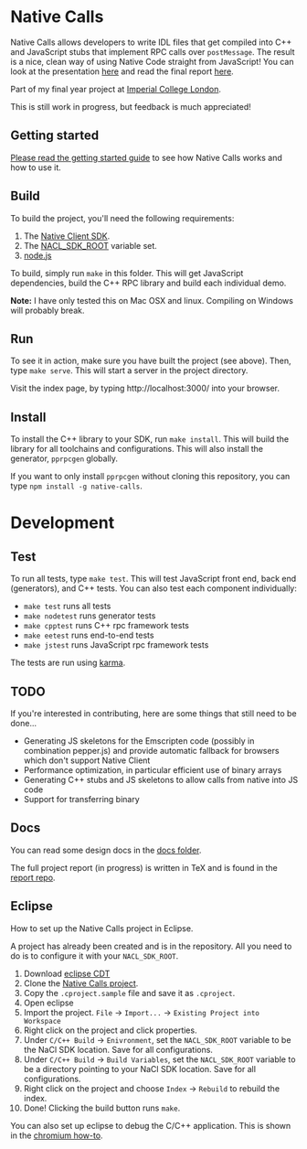 # Native Calls

Native Calls allows developers to write IDL files that get compiled into C++ and JavaScript stubs that implement RPC calls over ```postMessage```.
The result is a nice, clean way of using Native Code straight from JavaScript! You can look at the presentation [here](https://github.com/meltuhamy/native-calls-presentation) and read the final report [here](https://github.com/meltuhamy/native-calls-report).

Part of my final year project at [Imperial College London](http://www3.imperial.ac.uk/computing/).

This is still work in progress, but feedback is much appreciated!



## Getting started
[Please read the getting started guide](https://github.com/meltuhamy/native-calls/tree/master/docs/getting-started.md) to see how Native Calls works and how to use it.

## Build
To build the project, you'll need the following requirements:

1. The [Native Client SDK](https://developers.google.com/native-client/dev/).
2. The [NACL_SDK_ROOT](https://developers.google.com/native-client/dev/devguide/devcycle/building) variable set.
3. [node.js](http://nodejs.org/)

To build, simply run ```make``` in this folder. This will get JavaScript dependencies, build the C++ RPC library and build each individual demo.

**Note:** I have only tested this on Mac OSX and linux. Compiling on Windows will probably break.

## Run
To see it in action, make sure you have built the project (see above). Then, type ```make serve```. This will start a server in the project directory.

Visit the index page, by typing http://localhost:3000/ into your browser.

## Install
To install the C++ library to your SDK, run ```make install```.
This will build the library for all toolchains and configurations.
This will also install the generator, ```pprpcgen``` globally.

If you want to only install ```pprpcgen``` without cloning this repository, you can type ```npm install -g native-calls```.

# Development

## Test
To run all tests, type ```make test```. This will test JavaScript front end, back end (generators), and C++ tests.
You can also test each component individually:

* ```make test``` runs all tests
* ```make nodetest``` runs generator tests
* ```make cpptest``` runs C++ rpc framework tests
* ```make eetest``` runs end-to-end tests
* ```make jstest``` runs JavaScript rpc framework tests

The tests are run using [karma](https://github.com/karma-runner/karma).

## TODO

If you're interested in contributing, here are some things that still need to be done...

* Generating JS skeletons for the Emscripten code (possibly in combination pepper.js) and provide automatic fallback for browsers which don't support Native Client
* Performance optimization, in particular efficient use of binary arrays
* Generating C++ stubs and JS skeletons to allow calls from native into JS code
* Support for transferring binary

## Docs

You can read some design docs in the [docs folder](https://github.com/meltuhamy/native-calls/tree/master/docs).

The full project report (in progress) is written in TeX and is found in the [report repo](https://github.com/meltuhamy/native-calls-report).

## Eclipse
How to set up the Native Calls project in Eclipse.

A project has already been created and is in the repository. All you need to do is to configure it with your ```NACL_SDK_ROOT```.


1. Download [eclipse CDT](http://goo.gl/Rymz93)
2. Clone the [Native Calls project](http://goo.gl/qarpeD).
3. Copy the ```.cproject.sample``` file and save it as ```.cproject```.
4. Open eclipse
5. Import the project. ```File``` -> ```Import...``` -> ```Existing Project into Workspace```
6. Right click on the project and click properties.
7. Under ```C/C++ Build``` -> ```Enivronment```, set the ```NACL_SDK_ROOT``` variable to be the NaCl SDK location. Save for all configurations.
8. Under ```C/C++ Build``` -> ```Build Variables```, set the ```NACL_SDK_ROOT``` variable to be a directory pointing to your NaCl SDK location. Save for all configurations.
9. Right click on the project and choose ```Index``` -> ```Rebuild``` to rebuild the index.
10. Done! Clicking the build button runs ```make```.

You can also set up eclipse to debug the C/C++ application. This is shown in the [chromium how-to](http://www.chromium.org/nativeclient/how-tos/debugging-documentation/debugging-with-debug-stub-recommended/debugging-nacl-apps-in-eclipse-cdt).
